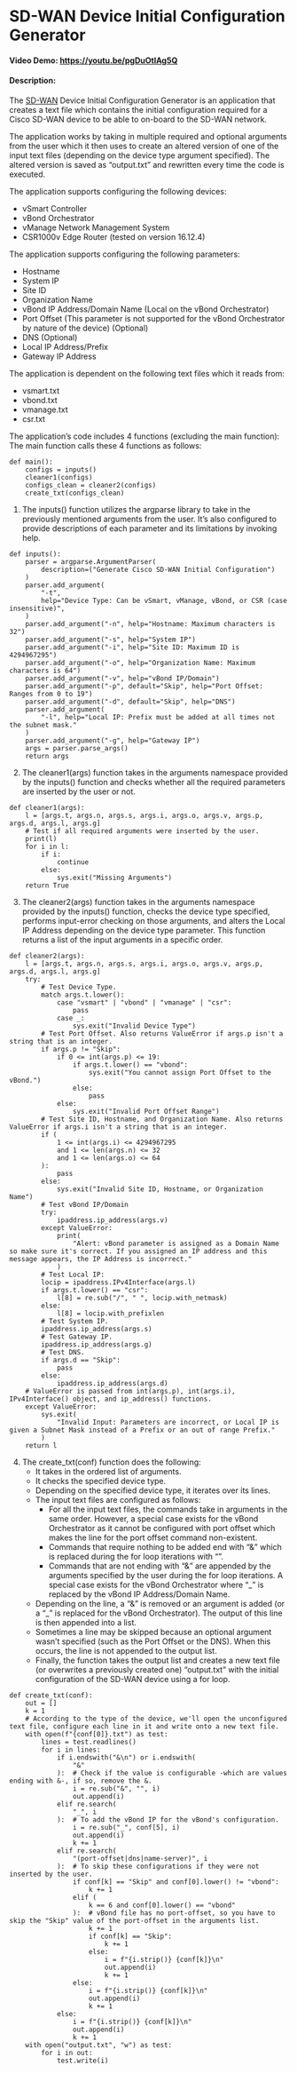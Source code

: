 # SD-WAN Device Initial Configuration Generator
#### Video Demo: https://youtu.be/pgDuOtlAg5Q
#### Description:
The [SD-WAN](https://www.cisco.com/c/en_ph/solutions/enterprise-networks/sd-wan/index.html) Device Initial Configuration Generator is an application that creates a text file which contains the initial configuration required for a Cisco SD-WAN device to be able to on-board to the SD-WAN network.

The application works by taking in multiple required and optional arguments from the user which it then uses to create an altered version of one of the input text files (depending on the device type argument specified). The altered version is saved as “output.txt” and rewritten every time the code is executed.

The application supports configuring the following devices:
- vSmart Controller
- vBond Orchestrator
- vManage Network Management System
- CSR1000v Edge Router (tested on version 16.12.4)

The application supports configuring the following parameters:
- Hostname
- System IP
- Site ID
- Organization Name
- vBond IP Address/Domain Name (Local on the vBond Orchestrator)
- Port Offset (This parameter is not supported for the vBond Orchestrator by nature of the device) (Optional)
- DNS (Optional)
- Local IP Address/Prefix
- Gateway IP Address

The application is dependent on the following text files which it reads from:
- vsmart.txt
- vbond.txt
- vmanage.txt
- csr.txt

The application’s code includes 4 functions (excluding the main function):
The main function calls these 4 functions as follows:
```
def main():
    configs = inputs()
    cleaner1(configs)
    configs_clean = cleaner2(configs)
    create_txt(configs_clean)
```
1.	The inputs() function utilizes the argparse library to take in the previously mentioned arguments from the user. It’s also configured to provide descriptions of each parameter and its limitations by invoking help.
```
def inputs():
    parser = argparse.ArgumentParser(
        description=("Generate Cisco SD-WAN Initial Configuration")
    )
    parser.add_argument(
        "-t",
        help="Device Type: Can be vSmart, vManage, vBond, or CSR (case insensitive)",
    )
    parser.add_argument("-n", help="Hostname: Maximum characters is 32")
    parser.add_argument("-s", help="System IP")
    parser.add_argument("-i", help="Site ID: Maximum ID is 4294967295")
    parser.add_argument("-o", help="Organization Name: Maximum characters is 64")
    parser.add_argument("-v", help="vBond IP/Domain")
    parser.add_argument("-p", default="Skip", help="Port Offset: Ranges from 0 to 19")
    parser.add_argument("-d", default="Skip", help="DNS")
    parser.add_argument(
        "-l", help="Local IP: Prefix must be added at all times not the subnet mask."
    )
    parser.add_argument("-g", help="Gateway IP")
    args = parser.parse_args()
    return args
```
2.	The cleaner1(args) function takes in the arguments namespace provided by the inputs() function and checks whether all the required parameters are inserted by the user or not.
```
def cleaner1(args):
    l = [args.t, args.n, args.s, args.i, args.o, args.v, args.p, args.d, args.l, args.g]
    # Test if all required arguments were inserted by the user.
    print(l)
    for i in l:
        if i:
            continue
        else:
            sys.exit("Missing Arguments")
    return True
```
3.	The cleaner2(args) function takes in the arguments namespace provided by the inputs() function, checks the device type specified, performs input-error checking on those arguments, and alters the Local IP Address depending on the device type parameter. This function returns a list of the input arguments in a specific order.
```
def cleaner2(args):
    l = [args.t, args.n, args.s, args.i, args.o, args.v, args.p, args.d, args.l, args.g]
    try:
        # Test Device Type.
        match args.t.lower():
            case "vsmart" | "vbond" | "vmanage" | "csr":
                pass
            case _:
                sys.exit("Invalid Device Type")
        # Test Port Offset. Also returns ValueError if args.p isn't a string that is an integer.
        if args.p != "Skip":
            if 0 <= int(args.p) <= 19:
                if args.t.lower() == "vbond":
                    sys.exit("You cannot assign Port Offset to the vBond.")
                else:
                    pass
            else:
                sys.exit("Invalid Port Offset Range")
        # Test Site ID, Hostname, and Organization Name. Also returns ValueError if args.i isn't a string that is an integer.
        if (
            1 <= int(args.i) <= 4294967295
            and 1 <= len(args.n) <= 32
            and 1 <= len(args.o) <= 64
        ):
            pass
        else:
            sys.exit("Invalid Site ID, Hostname, or Organization Name")
        # Test vBond IP/Domain
        try:
            ipaddress.ip_address(args.v)
        except ValueError:
            print(
                "Alert: vBond parameter is assigned as a Domain Name so make sure it's correct. If you assigned an IP address and this message appears, the IP Address is incorrect."
            )
        # Test Local IP:
        locip = ipaddress.IPv4Interface(args.l)
        if args.t.lower() == "csr":
            l[8] = re.sub("/", " ", locip.with_netmask)
        else:
            l[8] = locip.with_prefixlen
        # Test System IP.
        ipaddress.ip_address(args.s)
        # Test Gateway IP.
        ipaddress.ip_address(args.g)
        # Test DNS.
        if args.d == "Skip":
            pass
        else:
            ipaddress.ip_address(args.d)
    # ValueError is passed from int(args.p), int(args.i), IPv4Interface() object, and ip_address() functions.
    except ValueError:
        sys.exit(
            "Invalid Input: Parameters are incorrect, or Local IP is given a Subnet Mask instead of a Prefix or an out of range Prefix."
        )
    return l
```
4.	The create_txt(conf) function does the following:
    - It takes in the ordered list of arguments.
    - It checks the specified device type.
    - Depending on the specified device type, it iterates over its lines.
    - The input text files are configured as follows:
        - For all the input text files, the commands take in arguments in the same order. However, a special case exists for the vBond Orchestrator as it cannot be configured with port offset which makes the line for the port offset command non-existent.
        - Commands that require nothing to be added end with “&” which is replaced during the for loop iterations with “”.
        - Commands that are not ending with “&” are appended by the arguments specified by the user during the for loop iterations. A special case exists for the vBond Orchestrator where “_” is replaced by the vBond IP Address/Domain Name.
    - Depending on the line, a “&” is removed or an argument is added (or a “_” is replaced for the vBond Orchestrator). The output of this line is then appended into a list.
    - Sometimes a line may be skipped because an optional argument wasn’t specified (such as the Port Offset or the DNS). When this occurs, the line is not appended to the output list.
    - Finally, the function takes the output list and creates a new text file (or overwrites a previously created one) “output.txt” with the initial configuration of the SD-WAN device using a for loop.
```
def create_txt(conf):
    out = []
    k = 1
    # According to the type of the device, we'll open the unconfigured text file, configure each line in it and write onto a new text file.
    with open(f"{conf[0]}.txt") as test:
        lines = test.readlines()
        for i in lines:
            if i.endswith("&\n") or i.endswith(
                "&"
            ):  # Check if the value is configurable -which are values ending with &-, if so, remove the &.
                i = re.sub("&", "", i)
                out.append(i)
            elif re.search(
                "_", i
            ):  # To add the vBond IP for the vBond's configuration.
                i = re.sub("_", conf[5], i)
                out.append(i)
                k += 1
            elif re.search(
                "(port-offset|dns|name-server)", i
            ):  # To skip these configurations if they were not inserted by the user.
                if conf[k] == "Skip" and conf[0].lower() != "vbond":
                    k += 1
                elif (
                    k == 6 and conf[0].lower() == "vbond"
                ):  # vBond file has no port-offset, so you have to skip the "Skip" value of the port-offset in the arguments list.
                    k += 1
                    if conf[k] == "Skip":
                        k += 1
                    else:
                        i = f"{i.strip()} {conf[k]}\n"
                        out.append(i)
                        k += 1
                else:
                    i = f"{i.strip()} {conf[k]}\n"
                    out.append(i)
                    k += 1
            else:
                i = f"{i.strip()} {conf[k]}\n"
                out.append(i)
                k += 1
    with open("output.txt", "w") as test:
        for i in out:
            test.write(i)
```
